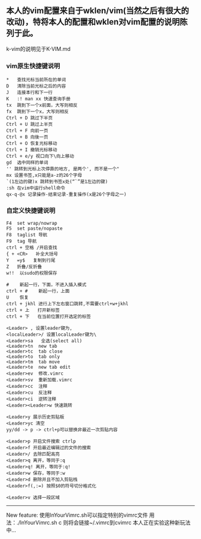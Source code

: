 本人的vim配置来自于wklen/vim(当然之后有很大的改动)，特将本人的配置和wklen对vim配置的说明陈列于此。
---------

k-vim的说明见于K-VIM.md

### vim原生快捷键说明
    
    *   查找光标当前所在的单词
    D   清除当前光标之后的内容
    J   连接本行和下一行
    K   :! man xx 快速查询手册
    tx  跳到下一个x前面，大写则相反
    fx  跳到下一个x，大写则相反
    Ctrl + D 跳过下半页
    Ctrl + U 跳过上半页
    Ctrl + F 向前一页
    Ctrl + B 向後一页
    Ctrl + O 恢复光标移动
    Ctrl + I 撤销光标移动
    Ctrl + e/y 视口向下\向上移动
    gd  选中同样的单词
    '' 跳转到光标上次停靠的地方, 是两个', 而不是一个"
    mx 设置书签,x只能是a-z的26个字母
    `(1左边的键)x 跳转到书签x处(“`”是1左边的键)
    :sh 在vim中运行shell命令
    qx-q-@x 记录操作-结束记录-重复操作(x是26个字母之一)

### 自定义快捷键说明

    F4  set wrap/nowrap
    F5  set paste/nopaste
    F8  taglist 导航
    F9  tag 导航
    ctrl + 空格 /开启查找
    { + <CR>   补全大括号
    Y   =y$   复制到行尾
    Z   折叠/反折叠
    w!!  以sudo的权限保存

    #    新起一行，下面，不进入插入模式
    ctrl + #    新起一行，上面
    U	 恢复
    ctrl + jkhl 进行上下左右窗口跳转,不需要ctrl+w+jkhl
    ctrl + 上   打开新标签
    ctrl + 下   在当前位置打开选定的标签 
    
    <Leader> , 设置leader键为,
    <localLeader>/ 设置localLeader键为\
    <Leader>sa   全选(select all)
    <Leader>tn  new tab
    <Leader>tc  tab close
    <Leader>to  tab only
    <Leader>tm  tab move
    <Leader>te  new tab edit
    <Leader>ev  修改.vimrc
    <Leader>sv  重新加载.vimrc
    <Leader>cc  注释
    <Leader>cu  反注释
    <Leader>ci  逆转注释    
    <Leader><Leader>w 快速跳转

    <Leader>y 展示历史剪贴板
    <Leader>yc 清空
    yy/dd -> p -> ctrl+p可以替换非最近一次剪贴内容

    <Leader>p 开启文件搜索 ctrlp
    <Leader>f 开启最近编辑过的文件的搜索
    <Leader>/ 去除匹配高亮
    <Leader>q 离开，等同于:q
    <Leader>q! 离开，等同于:q!
    <Leader>w 保存，等同于:w
    <Leader>d 删除并且不加入剪贴栈
    <Leader>f(,:=) 按照$0的符号切分格式化
    
    <Leader>v 选择一段区域
    
--------------------

New feature:
    使用lnYourVimrc.sh可以指定特别的vimrc文件
    用法：./lnYourVimrc.sh c
    则将会链接~/.vimrc到cvimrc
    本人正在实验这种新玩法中...
